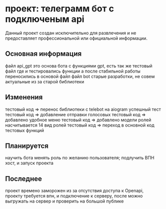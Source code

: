 #  проект: телеграмм бот с подключеным api

Данный проект создан исключительно для развлечения и не предоставляет профессиональной или официальной информации.
## Основная информация 
файл api_gpt это основа бота с функциями gpt, есть так же тестовый файл где и тестировались функции а после стабильной работы переносились в основой файл
файл bot старые разработки, не совем актуальные из за старой библиотеки 
## Изменения

тестовый код => перенос библиотеки с telebot на aiogram успешный тест 
тестовый код => добавление отправки голосовых
тестовый код => добавлено удобное меню 
тестовый код => добавлено модели ролей насчитывается 14 вид ролей
тестовый код => переход в основной код тестовых функций 

## Планируется
научить бота менять роль по желанию пользователя;
подлучить ВПН хост, и запуск проекта 
## Последнее 
проект времено заморожен из за отсутствия доступа к Openapi, проекту требуется впн, и подключение к серверу, после можно выгружать на сервер и проверить на большой публике 
